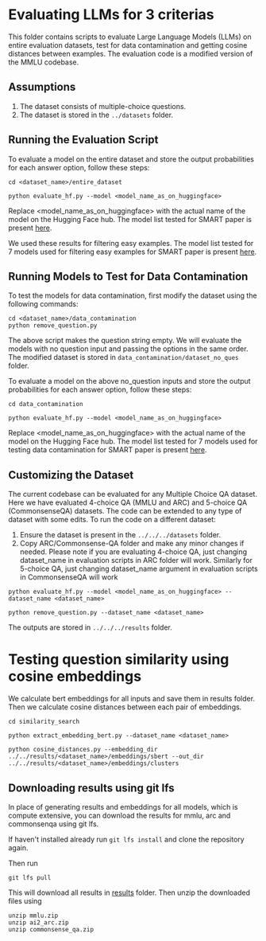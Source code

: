 # Evaluating LLMs for 3 criterias

This folder contains scripts to evaluate Large Language Models (LLMs) on entire evaluation datasets, test for data contamination and getting cosine distances between examples. The evaluation code is a modified version of the MMLU codebase.


## Assumptions 
1. The dataset consists of multiple-choice questions. 
2. The dataset is stored in the `../datasets` folder.


## Running the Evaluation Script

To evaluate a model on the entire dataset and store the output probabilities for each answer option, follow these steps:

```
cd <dataset_name>/entire_dataset

python evaluate_hf.py --model <model_name_as_on_huggingface>
```
Replace <model_name_as_on_huggingface> with the actual name of the model on the Hugging Face hub. The model list tested for SMART paper is present [here](models_tested.txt).

We used these results for filtering easy examples. The model list tested for 7 models used for filtering easy examples for SMART paper is present [here](models_used_for_smart.txt).


## Running Models to Test for Data Contamination

To test the models for data contamination, first modify the dataset using the following commands:

```
cd <dataset_name>/data_contamination
python remove_question.py
```

The above script makes the question string empty. We will evaluate the models with no question input and passing the options in the same order. The modified dataset is stored in `data_contamination/dataset_no_ques` folder.

To evaluate a model on the above no_question inputs and store the output probabilities for each answer option, follow these steps:

```
cd data_contamination

python evaluate_hf.py --model <model_name_as_on_huggingface>
```
Replace <model_name_as_on_huggingface> with the actual name of the model on the Hugging Face hub. The model list tested for 7 models used for testing data contamination for SMART paper is present [here](models_used_for_smart.txt).


## Customizing the Dataset

The current codebase can be evaluated for any Multiple Choice QA dataset. Here we have evaluated 4-choice QA (MMLU and ARC) and 5-choice QA (CommonsenseQA) datasets. The code can be extended to any type of dataset with some edits. To run the code on a different dataset:

1. Ensure the dataset is present in the `../../../datasets` folder.
2. Copy ARC/Commonsense-QA folder and make any minor changes if needed. Please note if you are evaluating 4-choice QA, just changing dataset_name in evaluation scripts in ARC folder will work. Similarly for 5-choice QA, just changing dataset_name argument in evaluation scripts in CommonsenseQA will work

```
python evaluate_hf.py --model <model_name_as_on_huggingface> --dataset_name <dataset_name>

python remove_question.py --dataset_name <dataset_name>
```

The outputs are stored in `../../../results` folder.

# Testing question similarity using cosine embeddings

We calculate bert embeddings for all inputs and save them in results folder. Then we calculate cosine distances between each pair of embeddings.

```
cd similarity_search

python extract_embedding_bert.py --dataset_name <dataset_name>

python cosine_distances.py --embedding_dir ../../results/<dataset_name>/embeddings/sbert --out_dir ../../results/<dataset_name>/embeddings/clusters
```

## Downloading results using git lfs

In place of generating results and embeddings for all models, which is compute extensive, you can download the results for mmlu, arc and commonsenqa using git lfs.

If haven't installed already run ``git lfs install`` and clone the repository again.

Then run 

```
git lfs pull
```

This will download all results in [results](../results) folder. Then unzip the downloaded files using
```
unzip mmlu.zip
unzip ai2_arc.zip
unzip commonsense_qa.zip
```

